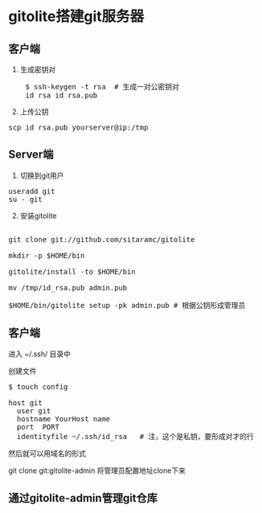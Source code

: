 # gitolite搭建git服务器

## 客户端

1. 生成密钥对

<pre>
	$ ssh-keygen -t rsa  # 生成一对公密钥对
 	id_rsa id_rsa.pub
</pre>
2. 上传公钥

<pre>
scp id_rsa.pub yourserver@ip:/tmp
</pre>

## Server端

1. 切换到git用户
<pre>
useradd git
su - git
</pre>

2. 安装gitolite
<pre>

git clone git://github.com/sitaramc/gitolite

mkdir -p $HOME/bin

gitolite/install -to $HOME/bin

mv /tmp/id_rsa.pub admin.pub

$HOME/bin/gitolite setup -pk admin.pub # 根据公钥形成管理员
</pre>


## 客户端
进入 ~/.ssh/ 目录中

创建文件
<pre>
$ touch config

host git 
  user git 
  hostname YourHost name
  port  PORT
  identityfile ~/.ssh/id_rsa   # 注，这个是私钥，要形成对才的行
</pre>
然后就可以用域名的形式

git clone git:gitolite-admin  将管理员配置地址clone下来

## 通过gitolite-admin管理git仓库